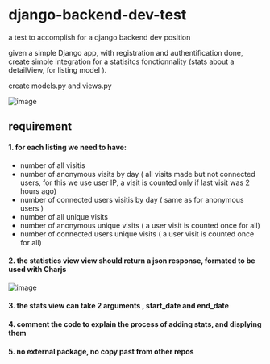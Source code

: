 # django-backend-dev-test
a test to accomplish for a django backend dev position


given a simple Django app, with registration and authentification done,  create simple integration for a statisitcs fonctionnality (stats about a detailView, for listing model ).

create models.py and views.py


![image](https://user-images.githubusercontent.com/13240505/112318785-b3e08a00-8cad-11eb-8c94-a2350f33500b.png)


## requirement 
#### 1. for each listing we need to have:
  - number of all visitis
  - number of anonymous visits by day ( all visits made but not connected users, for this we use user IP, a visit is counted only if last visit was 2 hours ago)
  - number of connected users visitis by day ( same as for anonymous users )
  - number of all unique visits
  - number of anonymous unique visits ( a user visit is counted once for all)
  - number of connected users unique visits ( a user visit is counted once for all)
#### 2. the statistics view view should return a json response, formated to be used with Charjs

  ![image](https://user-images.githubusercontent.com/13240505/112321145-fefb9c80-8caf-11eb-9865-53ac0505b9c2.png)
  
#### 3. the stats view can take 2 arguments , start_date and end_date
#### 4. comment the code to explain the process of adding stats, and displying them 
#### 5. no external package, no copy past from other repos 
